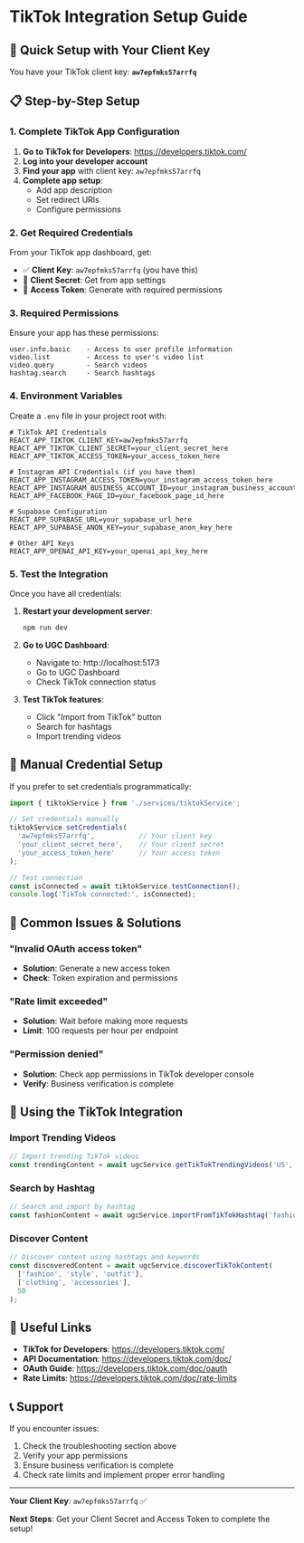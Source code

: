 # TikTok Integration Setup Guide

## 🎯 Quick Setup with Your Client Key

You have your TikTok client key: **`aw7epfmks57arrfq`**

## 📋 Step-by-Step Setup

### 1. Complete TikTok App Configuration

1. **Go to TikTok for Developers**: https://developers.tiktok.com/
2. **Log into your developer account**
3. **Find your app** with client key: `aw7epfmks57arrfq`
4. **Complete app setup**:
   - Add app description
   - Set redirect URIs
   - Configure permissions

### 2. Get Required Credentials

From your TikTok app dashboard, get:

- ✅ **Client Key**: `aw7epfmks57arrfq` (you have this)
- 🔄 **Client Secret**: Get from app settings
- 🔄 **Access Token**: Generate with required permissions

### 3. Required Permissions

Ensure your app has these permissions:
```
user.info.basic    - Access to user profile information
video.list         - Access to user's video list  
video.query        - Search videos
hashtag.search     - Search hashtags
```

### 4. Environment Variables

Create a `.env` file in your project root with:

```env
# TikTok API Credentials
REACT_APP_TIKTOK_CLIENT_KEY=aw7epfmks57arrfq
REACT_APP_TIKTOK_CLIENT_SECRET=your_client_secret_here
REACT_APP_TIKTOK_ACCESS_TOKEN=your_access_token_here

# Instagram API Credentials (if you have them)
REACT_APP_INSTAGRAM_ACCESS_TOKEN=your_instagram_access_token_here
REACT_APP_INSTAGRAM_BUSINESS_ACCOUNT_ID=your_instagram_business_account_id_here
REACT_APP_FACEBOOK_PAGE_ID=your_facebook_page_id_here

# Supabase Configuration
REACT_APP_SUPABASE_URL=your_supabase_url_here
REACT_APP_SUPABASE_ANON_KEY=your_supabase_anon_key_here

# Other API Keys
REACT_APP_OPENAI_API_KEY=your_openai_api_key_here
```

### 5. Test the Integration

Once you have all credentials:

1. **Restart your development server**:
   ```bash
   npm run dev
   ```

2. **Go to UGC Dashboard**:
   - Navigate to: http://localhost:5173
   - Go to UGC Dashboard
   - Check TikTok connection status

3. **Test TikTok features**:
   - Click "Import from TikTok" button
   - Search for hashtags
   - Import trending videos

## 🔧 Manual Credential Setup

If you prefer to set credentials programmatically:

```typescript
import { tiktokService } from './services/tiktokService';

// Set credentials manually
tiktokService.setCredentials(
  'aw7epfmks57arrfq',           // Your client key
  'your_client_secret_here',    // Your client secret
  'your_access_token_here'      // Your access token
);

// Test connection
const isConnected = await tiktokService.testConnection();
console.log('TikTok connected:', isConnected);
```

## 🚨 Common Issues & Solutions

### "Invalid OAuth access token"
- **Solution**: Generate a new access token
- **Check**: Token expiration and permissions

### "Rate limit exceeded"
- **Solution**: Wait before making more requests
- **Limit**: 100 requests per hour per endpoint

### "Permission denied"
- **Solution**: Check app permissions in TikTok developer console
- **Verify**: Business verification is complete

## 📱 Using the TikTok Integration

### Import Trending Videos
```typescript
// Import trending TikTok videos
const trendingContent = await ugcService.getTikTokTrendingVideos('US', 20);
```

### Search by Hashtag
```typescript
// Search and import by hashtag
const fashionContent = await ugcService.importFromTikTokHashtag('fashion', 25, ['fashion', 'style']);
```

### Discover Content
```typescript
// Discover content using hashtags and keywords
const discoveredContent = await ugcService.discoverTikTokContent(
  ['fashion', 'style', 'outfit'], 
  ['clothing', 'accessories'], 
  50
);
```

## 🔗 Useful Links

- **TikTok for Developers**: https://developers.tiktok.com/
- **API Documentation**: https://developers.tiktok.com/doc/
- **OAuth Guide**: https://developers.tiktok.com/doc/oauth
- **Rate Limits**: https://developers.tiktok.com/doc/rate-limits

## 📞 Support

If you encounter issues:

1. Check the troubleshooting section above
2. Verify your app permissions
3. Ensure business verification is complete
4. Check rate limits and implement proper error handling

---

**Your Client Key**: `aw7epfmks57arrfq` ✅

**Next Steps**: Get your Client Secret and Access Token to complete the setup! 